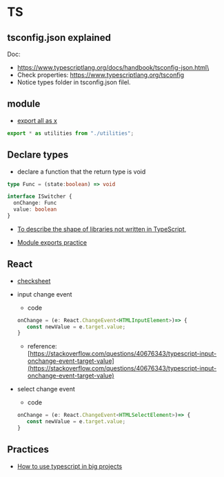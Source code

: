 # TS

## tsconfig.json explained

Doc:
 - https://www.typescriptlang.org/docs/handbook/tsconfig-json.html\
 - Check properties: https://www.typescriptlang.org/tsconfig
 - Notice types folder in tsconfig.json filel.

## module

- [export all as x](https://www.typescriptlang.org/docs/handbook/modules.html#export-all-as-x)

```typescript
export * as utilities from "./utilities";
```

## Declare types

- declare a function that the return type is void

```typescript
type Func = (state:boolean) => void

interface ISwitcher {
  onChange: Func
  value: boolean
}
```

- [To describe the shape of libraries not written in TypeScript,](https://www.typescriptlang.org/docs/handbook/modules.html#working-with-other-javascript-libraries)

- [Module exports practice](https://www.typescriptlang.org/docs/handbook/modules.html#export-as-close-to-top-level-as-possible)


## React

- [checksheet](https://github.com/typescript-cheatsheets/react)

- input change event
	- code 
	```typescript
	onChange = (e: React.ChangeEvent<HTMLInputElement>)=> {
	   const newValue = e.target.value;
	}
	```
	- reference: [https://stackoverflow.com/questions/40676343/typescript-input-onchange-event-target-value](https://stackoverflow.com/questions/40676343/typescript-input-onchange-event-target-value)
- select change event
	- code
	```typescript
	onChange = (e: React.ChangeEvent<HTMLSelectElement>)=> {
	   const newValue = e.target.value;
	}
	```
## Practices
 - [How to use typescript in big projects](https://www.youtube.com/watch?v=RnTU81aQMRA)
